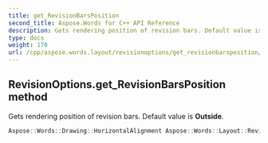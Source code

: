 ```yaml
---
title: get_RevisionBarsPosition
second_title: Aspose.Words for C++ API Reference
description: Gets rendering position of revision bars. Default value is Outside.
type: docs
weight: 170
url: /cpp/aspose.words.layout/revisionoptions/get_revisionbarsposition/
---
```

## RevisionOptions.get_RevisionBarsPosition method


Gets rendering position of revision bars. Default value is **Outside**.

```cpp
Aspose::Words::Drawing::HorizontalAlignment Aspose::Words::Layout::RevisionOptions::get_RevisionBarsPosition() const
```

